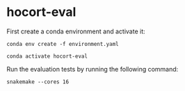 # hocort-eval

First create a conda environment and activate it:
```
conda env create -f environment.yaml
```
```
conda activate hocort-eval
```
Run the evaluation tests by running the following command:
```
snakemake --cores 16
```
